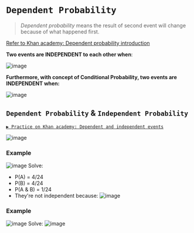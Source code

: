 # `Dependent Probability`

> _Dependent probability_ means the result of second event will change because of what happened first.

[Refer to Khan academy: Dependent probability introduction](https://www.khanacademy.org/math/ap-statistics/probability-ap/modal/v/introduction-to-dependent-probability)

**Two events are INDEPENDENT to each other when**:

![image](https://user-images.githubusercontent.com/14041622/45909274-7926de00-be33-11e8-8b29-55cbdaf5e85a.png)

**Furthermore, with concept of Conditional Probability, two events are INDEPENDENT when:**

![image](https://user-images.githubusercontent.com/14041622/46002399-8c120a80-c0e0-11e8-8478-73e44b56f038.png)



## `Dependent Probability` & `Independent Probability`

[`▶ Practice on Khan academy: Dependent and independent events`](https://www.khanacademy.org/math/statistics-probability/probability-library/conditional-probability-independence/e/identifying-dependent-and-independent-events)

![image](https://user-images.githubusercontent.com/14041622/44023626-82099c2c-9f1d-11e8-86f5-a716d686c314.png)


### Example
![image](https://user-images.githubusercontent.com/14041622/45909003-24cf2e80-be32-11e8-8b59-3222eee9b4e8.png)
Solve:
- P(A) = 4/24
- P(B) = 4/24
- P(A & B) = 1/24
- They're not independent because:
![image](https://user-images.githubusercontent.com/14041622/45909219-306f2500-be33-11e8-9c41-3647d55e1f48.png)


### Example
![image](https://user-images.githubusercontent.com/14041622/46001777-bf539a00-c0de-11e8-8c70-e3bdf8d2968c.png)
Solve:
![image](https://user-images.githubusercontent.com/14041622/46002447-a77d1580-c0e0-11e8-990a-fabc0697067e.png)

